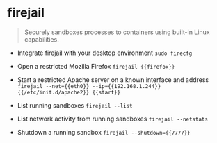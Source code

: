 # firejail
> Securely sandboxes processes to containers using built-in Linux capabilities.

- Integrate firejail with your desktop environment
`sudo firecfg`

- Open a restricted Mozilla Firefox
`firejail {{firefox}}`

- Start a restricted Apache server on a known interface and address
`firejail --net={{eth0}} --ip={{192.168.1.244}} {{/etc/init.d/apache2}} {{start}}`

- List running sandboxes
`firejail --list`

- List network activity from running sandboxes
`firejail --netstats`

- Shutdown a running sandbox
`firejail --shutdown={{7777}}`
